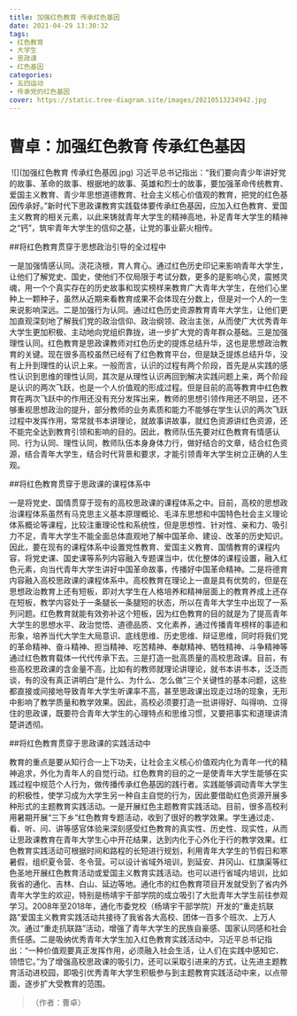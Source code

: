 ```yaml
---
title: 加强红色教育 传承红色基因
date: 2021-04-29 13:30:32
tags:
- 红色教育
- 大学生
- 思政课
- 红色基因
categories:
- 五四运动
- 传承党的红色基因
cover: https://static.tree-diagram.site/images/20210513234942.jpg
---
```


# 曹卓：加强红色教育 传承红色基因

​		![](加强红色教育 传承红色基因.jpg)
		习近平总书记指出：“我们要向青少年讲好党的故事、革命的故事、根据地的故事、英雄和烈士的故事，要加强革命传统教育、爱国主义教育、青少年思想道德教育、社会主义核心价值观的教育，把党的红色基因传承好。”新时代下思政课教育实践载体要传承红色基因，应加入红色教育、爱国主义教育的相关元素，以此来铸就青年大学生的精神高地，补足青年大学生的精神之“钙”，筑牢青年大学生的信仰之基，让党的事业薪火相传。

##将红色教育贯穿于思想政治引导的全过程中

一是加强情感认同。浇花浇根，育人育心。通过红色历史印记来影响青年大学生，让他们了解党史、国史，使他们不仅局限于考试分数，更多的是影响心灵，震撼灵魂，用一个个真实存在的历史故事和现实榜样来教育广大青年大学生，在他们心里种上一颗种子，虽然从近期来看教育成果不会体现在分数上，但是对一个人的一生来说影响深远。二是加强行为认同。通过红色历史资源教育青年大学生，让他们更加直观深刻地了解我们党的政治信仰、政治纲领、政治主张，从而使广大优秀青年大学生更加积极、主动地向党组织靠拢，进一步扩大党的青年群众基础。三是加强理性认同。红色教育是思政课教师对红色历史的提炼总结升华，这也是思想政治教育的关键。现在很多高校虽然已经有了红色教育平台，但是缺乏提炼总结升华，没有上升到理性的认识上来。一般而言，认识的过程有两个阶段，首先是从实践的感性认识到思维的理性认同，其次是从理性认识再回到解决实践问题上来，两个阶段是认识的两次飞跃，也是一个人价值观的形成过程。但是目前的高等教育中红色教育在两次飞跃中的作用还没有充分发挥出来，教师的思想引领作用还不明显，还不够重视思想政治的提升，部分教师的业务素质和能力不能够在学生认识的两次飞跃过程中发挥作用，常常就书本讲理论，就故事讲故事，就红色资源讲红色资源，还不能完全达到教育引领和影响的目的。因此，教师队伍先要对红色教育有情感认同、行为认同、理性认同，教师队伍本身身体力行，做好结合的文章，结合红色资源，结合青年大学生，结合时代背景和要求，才能引领青年大学生树立正确的人生观。

##将红色教育贯穿于思政课的课程体系中

一是将党史、国情贯穿于现有的高校思政课的课程体系之中。目前，高校的思想政治课程体系虽然有马克思主义基本原理概论、毛泽东思想和中国特色社会主义理论体系概论等课程，比较注重理论性和系统性，但是思想性、针对性、亲和力、吸引力不足，青年大学生不能全面总体直观地了解中国革命、建设、改革的历史知识。因此，要在现有的课程体系中设置党性教育、爱国主义教育、国情教育的课程内容，将党史课、国史课等系列内容融入专题课当中，优化整体的课程设置，融入红色元素，向当代青年大学生讲好中国革命故事，传播好中国革命精神。二是将德育内容融入高校思政课的课程体系中。高校教育在理论上一直是具有优势的，但是在思想政治教育上还有短板，即对大学生在人格培养和精神层面上的教育养成上还存在短板，教学内容处于一条腿长一条腿短的状态，所以在青年大学生中出现了一系列问题。红色教育就能有效弥补这个短板，因为红色教育的目的就是为了提高青年大学生的思想水平、政治觉悟、道德品质、文化素养，通过传播青年榜样的事迹和形象，培养当代大学生大局意识、底线思维、历史思维、辩证思维，同时将我们党的革命精神、奋斗精神、担当精神、吃苦精神、奉献精神、牺牲精神、斗争精神等通过红色教育载体一代代传承下去。三是打造一批高质量的高校思政课。目前，有些高校思政课的含金量不高，比如有的教师就理论讲理论，就书本讲书本，泛泛而谈，有的没有真正讲明白“是什么、为什么、怎么做”三个关键性的基本问题，这些都直接或间接地导致青年大学生听课率不高，甚至思政课出现走过场的现象，无形中影响了教学质量和教学效果。因此，高校必须要打造一批讲得好、叫得响、立得住的思政课，既要符合青年大学生的心理特点和思维习惯，又要把事实和道理讲清楚讲透彻。

##将红色教育贯穿于思政课的实践活动中

教育的重点是要从知行合一上下功夫，让社会主义核心价值观内化为青年一代的精神追求，外化为青年人的自觉行动。红色教育的目的之一是使青年大学生能够在实践过程中规范个人行为，做传播传承红色基因的践行者。实践能够调动青年大学生的积极性，使学习成为大学生另一种自主自觉的行为，因此要借助红色资源开展多种形式的主题教育实践活动。一是开展红色主题教育实践活动。目前，很多高校利用暑期开展“三下乡”红色教育专题活动，收到了很好的教学效果。学生通过走、看、听、问、讲等感官体验来深刻感受红色教育的真实性、历史性、现实性，从而让思政课教育在青年大学生心中开花结果，达到内化于心外化于行的教学效果。红色教育实践活动可根据时间和路程的长短进行规划，利用青年大学生的节假日和寒暑假，组织夏令营、冬令营。可以设计省域外培训，到延安、井冈山、红旗渠等红色圣地开展红色教育活动或爱国主义教育实践活动。也可以进行省域内培训，比如我省的通化、吉林、白山、延边等地。通化市的红色教育项目开发就受到了省内外青年大学生的欢迎，特别是杨靖宇干部学院的成立吸引了大批青年大学生前往参观学习。2008年至2018年，通化市委党校（杨靖宇干部学院）开发的“重走抗联路”爱国主义教育实践活动共接待了我省各大高校、团体一百多个班次、上万人次。通过“重走抗联路”活动，增强了青年大学生的民族自豪感、国家认同感和社会责任感。二是吸纳优秀青年大学生加入红色教育实践活动中。习近平总书记指出：“一种价值观要真正发挥作用，必须融入社会生活，让人们在实践中感知它、领悟它。”为了增强高校思政课的吸引力，还可以采取引进来的方式，让先进主题教育活动进校园，即吸引优秀青年大学生积极参与到主题教育实践活动中来，以点带面，逐步扩大受教育的范围。

> （作者：曹卓）